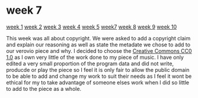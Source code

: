 # week 7

[week 1](week1.md)  [week 2](week2.md)  [week 3](week3.md)  [week 4](week4.md)  [week 5](week5.md)   [week7](week7.d)  [week 8](week8.md)  [week 9](week9.md)  [week 10](week10.md)  

This week was all about copyright. We were asked to add a copyright claim and explain our reasoning as well as state the metadate we chose to add to our verovio piece and why. I decided to choose the [Creative Commons CC0 1.0](https://chooser-beta.creativecommons.org/) as I own very little of the work done to my piece of music. I have only edited a very small proportion of the program data and did not write, producde or play the piece so I feel it is only fair to allow the public domain to be able to add and change my work to suit  their needs as I feel it wont be ethical for my to take advantage of someone elses work when I did so little to add to the piece as a whole.

